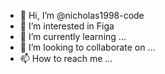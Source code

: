 - 👋 Hi, I’m @nicholas1998-code
- 👀 I’m interested in Figa
- 🌱 I’m currently learning ...
- 💞️ I’m looking to collaborate on ...
- 📫 How to reach me ...

<!---
nicholas1998-code/nicholas1998-code is a ✨ special ✨ repository because its `README.md` (this file) appears on your GitHub profile.
You can click the Preview link to take a look at your changes.
--->
